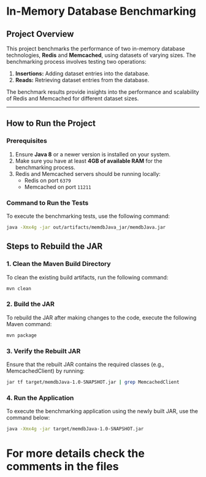 # In-Memory Database Benchmarking

## Project Overview
This project benchmarks the performance of two in-memory database technologies, **Redis** and **Memcached**, using datasets of varying sizes. The benchmarking process involves testing two operations:
1. **Insertions:** Adding dataset entries into the database.
2. **Reads:** Retrieving dataset entries from the database.

The benchmark results provide insights into the performance and scalability of Redis and Memcached for different dataset sizes.

---

## How to Run the Project

### Prerequisites
1. Ensure **Java 8** or a newer version is installed on your system.
2. Make sure you have at least **4GB of available RAM** for the benchmarking process.
3. Redis and Memcached servers should be running locally:
   - Redis on port `6379`
   - Memcached on port `11211`

### Command to Run the Tests
To execute the benchmarking tests, use the following command:

```bash
java -Xmx4g -jar out/artifacts/memdbJava_jar/memdbJava.jar
```
## Steps to Rebuild the JAR
### 1. Clean the Maven Build Directory
   To clean the existing build artifacts, run the following command:
```bash
mvn clean
```

### 2. Build the JAR
To rebuild the JAR after making changes to the code, execute the following Maven command:
```bash
mvn package
```

### 3. Verify the Rebuilt JAR
Ensure that the rebuilt JAR contains the required classes (e.g., MemcachedClient) by running:

```bash
jar tf target/memdbJava-1.0-SNAPSHOT.jar | grep MemcachedClient
```

### 4. Run the Application
   To execute the benchmarking application using the newly built JAR, use the command below:
```bash
java -Xmx4g -jar target/memdbJava-1.0-SNAPSHOT.jar
```

# For more details check the comments in the files